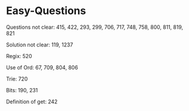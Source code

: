 # Easy-Questions

Questions not clear:
415, 422, 293, 299, 706, 717, 748, 758, 800, 811, 819, 821

Solution not clear:
119, 1237

Regix:
520

Use of Ord:
67, 709, 804, 806

Trie:
720

Bits:
190, 231

Definition of get:
242
